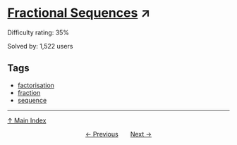 # [Fractional Sequences](https://projecteuler.net/problem=343) ↗️

Difficulty rating: 35%

Solved by: 1,522 users
## Tags

- [factorisation](../tags/factorisation.md)
- [fraction](../tags/fraction.md)
- [sequence](../tags/sequence.md)



---

[↑ Main Index](../README.md)


<div align=center><a href='342.md'>← Previous</a> &nbsp;&nbsp; &nbsp;&nbsp;  <a href='344.md'>Next →</a></div>

